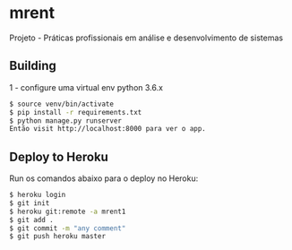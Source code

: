 # mrent
Projeto - Práticas profissionais em análise e desenvolvimento de sistemas

## Building
1 - configure uma virtual env python 3.6.x

```bash
$ source venv/bin/activate
$ pip install -r requirements.txt
$ python manage.py runserver
Então visit http://localhost:8000 para ver o app.
```
## Deploy to Heroku

Run os comandos abaixo para o deploy no Heroku:

```bash
$ heroku login
$ git init
$ heroku git:remote -a mrent1
$ git add .
$ git commit -m "any comment"
$ git push heroku master
```
